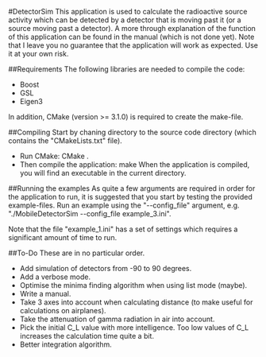 #DetectorSim
This application is used to calculate the radioactive source activity which can be detected by a detector that is moving past it (or a source moving past a detector). A more through explanation of the function of this application can be found in the manual (which is not done yet). Note that I leave you no guarantee that the application will work as expected. Use it at your own risk.

##Requirements
The following libraries are needed to compile the code:
* Boost
* GSL
* Eigen3

In addition, CMake (version >= 3.1.0) is required to create the make-file.

##Compiling
Start by chaning directory to the source code directory (which contains the "CMakeLists.txt" file).
* Run CMake:
    CMake .
* Then compile the application:
    make
When the application is compiled, you will find an executable in the current directory.

##Running the examples
As quite a few arguments are required in order for the application to run, it is suggested that you start by testing the provided example-files. Run an example using the "--config_file" argument, e.g. "./MobileDetectorSim --config_file example_3.ini".

Note that the file "example_1.ini" has a set of settings which requires a significant amount of time to run.


##To-Do
These are in no particular order.
* Add simulation of detectors from -90 to 90 degrees.
* Add a verbose mode.
* Optimise the minima finding algorithm when using list mode (maybe).
* Write a manual.
* Take 3 axes into account when calculating distance (to make useful for calculations on airplanes).
* Take the attenuation of gamma radiation in air into account.
* Pick the initial C_L value with more intelligence. Too low values of C_L increases the calculation time quite a bit.
* Better integration algorithm.
